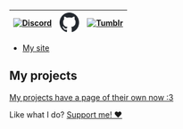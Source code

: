 <table align="center">
<thead>
<tr>
<th><a href="/discord/"><img src="https://assets-global.website-files.com/6257adef93867e50d84d30e2/636e0a69f118df70ad7828d4_icon_clyde_blurple_RGB.svg" width="35px" height="35px" alt="Discord"></a></th>
<th><a href="https://github.com/strawmelonjuice/"><img src="/assets/img/github-mark.svg" height="35px" alt="GitHub"></a></th>
<th><a href="https://tumblr.strawmelonjuice.com/"><img src="https://assets.tumblr.com/pop/manifest/favicon-cfddd25f.svg" height="35px" alt="Tumblr"></a></th>
</tr>
</thead>
<tbody>
</tbody>
</table>

- [My site](https://strawmelonjuice.com/)

## My projects
[My projects have a page of their own now :3](/?p=projects)

Like what I do? [Support me! ❤️](/?p=support)